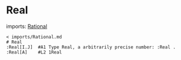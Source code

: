 # Real
imports: [Rational](Rational.md)
```korekto
< imports/Rational.md
# Real
:Real[I.J]	#A1 Type Real, a arbitrarily precise number: :Real .
:Real[A]	#L2 1Real
```
